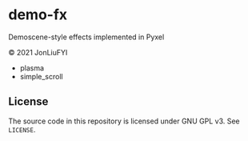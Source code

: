 # demo-fx
Demoscene-style effects implemented in Pyxel

© 2021 JonLiuFYI

* plasma
* simple_scroll

## License
The source code in this repository is licensed under GNU GPL v3. See `LICENSE`.
